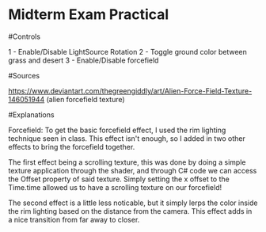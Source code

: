 # Midterm Exam Practical


#Controls

1 - Enable/Disable LightSource Rotation
2 - Toggle ground color between grass and desert
3 - Enable/Disable forcefield

#Sources

https://www.deviantart.com/thegreengiddly/art/Alien-Force-Field-Texture-146051944 (alien forcefield texture)


#Explanations


Forcefield:
To get the basic forcefield effect, I used the rim lighting technique seen in class. This effect isn't enough, so I added in two other effects to bring the forcefield together.

The first effect being a scrolling texture, this was done by doing a simple texture application through the shader, and through C# code we can access the Offset property of said texture. Simply setting the x offset to the Time.time allowed us to have a scrolling texture on our forcefield!

The second effect is a little less noticable, but it simply lerps the color inside the rim lighting based on the distance from the camera. This effect adds in a nice transition from far away to closer.
